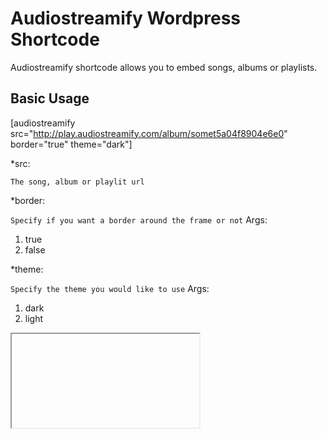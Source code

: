 # Audiostreamify Wordpress Shortcode
Audiostreamify shortcode allows you to embed songs, albums or playlists.

## Basic Usage
[audiostreamify src="http://play.audiostreamify.com/album/somet5a04f8904e6e0" border="true" theme="dark"]

*src:

``The song, album or playlit url``

*border:

``Specify if you want a border around the frame or not``
Args: 
1. true 
2. false

*theme:

``Specify the theme you would like to use``
Args: 
1. dark 
2. light


<iframe></iframe>

